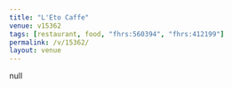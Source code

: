 ```yaml
---
title: "L'Eto Caffe"
venue: v15362
tags: [restaurant, food, "fhrs:560394", "fhrs:412199"]
permalink: /v/15362/
layout: venue
---
```

null